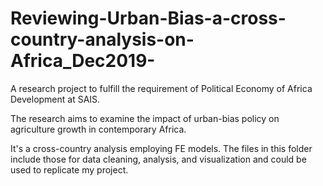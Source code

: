 # Reviewing-Urban-Bias-a-cross-country-analysis-on-Africa_Dec2019-
A research project to fulfill the requirement of Political Economy of Africa Development at SAIS. 

The research aims to examine the impact of urban-bias policy on agriculture growth in contemporary Africa. 

It's a cross-country analysis employing FE models. The files in this folder include those for data cleaning, analysis, and visualization and could be used to replicate my project. 
